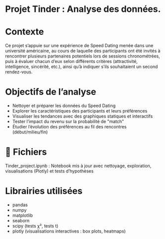 # Projet Tinder : Analyse des données.

# Contexte

Ce projet s’appuie sur une expérience de Speed Dating menée dans une université américaine, au cours de laquelle des participants ont été invités à rencontrer plusieurs partenaires potentiels lors de sessions chronométrées, puis à évaluer chacun d’eux selon différents critères (attractivité, intelligence, sincérité, etc.), ainsi qu’à indiquer s’ils souhaitaient un second rendez-vous.

# Objectifs de l’analyse

- Nettoyer et préparer les données du Speed Dating
- Explorer les caractéristiques des participants et leurs préférences
- Visualiser les tendances avec des graphiques statiques et interactifs
- Tester l’impact du revenu sur la probabilité de "match"
- Étudier l’évolution des préférences au fil des rencontres (début/milieu/fin)

# 📁 Fichiers

Tinder_project.ipynb : Notebook mis à jour avec nettoyage, exploration, visualisations (Plotly) et tests d’hypothèses

# Librairies utilisées

- pandas
- numpy
- matplotlib
- seaborn
- scipy (tests χ², tests t)
- plotly (visualisations interactives : box plots, heatmaps)

